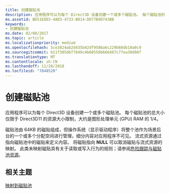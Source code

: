 ```yaml
---
title: 创建磁贴池
description: 应用程序可以为每个 Direct3D 设备创建一个或多个磁贴池。 每个磁贴池的总大小仅限于 Direct3D11 的资源大小限制，大约是图形处理单元 (GPU) RAM 的 1/4。
ms.assetid: BD51EDD3-4AD3-4733-B014-DD77B9D743BB
keywords:
- 创建磁贴池
ms.date: 02/08/2017
ms.topic: article
ms.localizationpriority: medium
ms.openlocfilehash: 5ce3824ab2d435b42df9586a6c229b68db10a0c9
ms.sourcegitcommit: b11f305dbf7649c4b68550b666487c77ea30d98f
ms.translationtype: MT
ms.contentlocale: zh-CN
ms.lasthandoff: 11/28/2018
ms.locfileid: "7848520"
---
```

# <a name="tile-pool-creation"></a>创建磁贴池


应用程序可以为每个 Direct3D 设备创建一个或多个磁贴池。 每个磁贴池的总大小仅限于 Direct3D11 的资源大小限制，大约是图形处理单元 (GPU) RAM 的 1/4。

磁贴池由 64KB 的磁贴组成，但操作系统（显示驱动程序）将整个池作为场景后台的一个或多个分配空间进行管理，细分内容对应用程序不可见。 流式资源通过指向磁贴池中的磁贴来定义内容。 将磁贴指向 **NULL** 可以取消磁贴与流式资源的映射。 此类未映射磁贴具有关于读取或写入行为的规则；请参阅[危险跟踪与磁贴池资源](hazard-tracking-versus-tile-pool-resources.md)。

## <a name="span-idrelated-topicsspanrelated-topics"></a><span id="related-topics"></span>相关主题


[映射到磁贴池](mappings-are-into-a-tile-pool.md)

 

 




